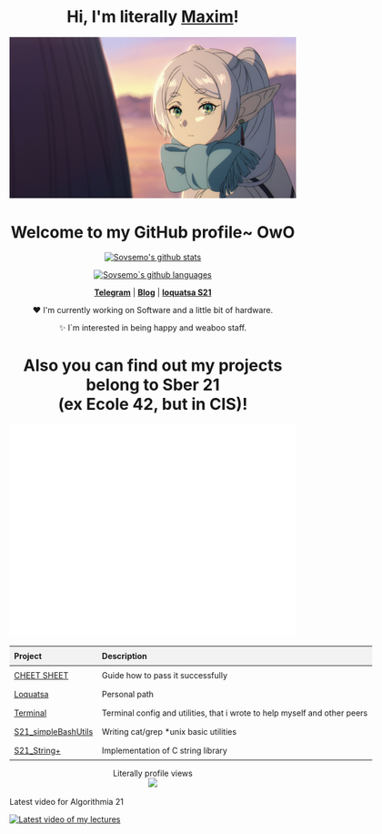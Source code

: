 <h1 align="center">Hi, I'm literally <a href="https://www.github.com/Sovsemo">Maxim</a>!</h1>
<p align="center">
  <a href="https://www.edisonlee55.com"><img src="frieren.png" width=600px, alt="Banner"></a>
</p>
<h1 align="center">Welcome to my GitHub profile~ OwO</h1>

<p align="center">
  <a href="https://github.com/Sovsemo"><img src="https://github-readme-stats.vercel.app/api?username=SonseLin&hide_border=true&show_icons=true&theme=merko&rank_icon=github" alt="Sovsemo's github stats"></a>
</p>

<p align="center">
  <a href="https://github.com/Sovsemo"><img src="https://github-readme-stats.vercel.app/api/top-langs/?username=sonselin&layout=pie&theme=merko" alt="Sovsemo`s github languages"></a>
</p>

<p align="center">
  <strong><a href="https://t.me/Sonselin">Telegram</a></strong> |
  <strong><a href="https://t.me/baitishnik">Blog</a></strong> |
  <strong><a href="https://edu.21-school.ru/">loquatsa S21</a></strong>
</p>

<p align="center">❤ I'm currently working on Software and a little bit of hardware.</p>
<p align="center">✨ I`m interested in being happy and weaboo staff.</p>

<h1 align="center">Also you can find out my projects belong to Sber 21<br>(ex Ecole 42, but in CIS)!</h1>
<p align="center">
  <a href="https://www.edisonlee55.com"><img src="mimic.gif" width=600px, alt="Banner"></a>
</p>

<table style="width: 800px; border-collapse: collapse;" align="center">
  <thead>
    <tr>
      <th style="background-color: #f2f2f2; padding: 8px; text-align: left;">Project</th>
      <th style="background-color: #f2f2f2; padding: 8px; text-align: left;">Description</th>
    </tr>
  </thead>
  <tbody>
    <tr>
      <td style="padding: 8px; text-align: left;"><a href="https://github.com/Sovsemo/S21_CHEET_SHEET">CHEET SHEET</a></td>
      <td style="padding: 8px; text-align: left;">Guide how to pass it successfully</td>
    </tr>
    <tr>
      <td style="padding: 8px; text-align: left;"><a href="https://github.com/Sovsemo/S21_intensive_loquatsa">Loquatsa</a></td>
      <td style="padding: 8px; text-align: left;">Personal path</td>
    </tr>
    <tr>
      <td style="padding: 8px; text-align: left;"><a href="https://github.com/Sovsemo/S21_swim_script">Terminal</a></td>
      <td style="padding: 8px; text-align: left;">Terminal config and utilities, that i wrote to help myself and other peers</td>
    </tr>
    <tr>
      <td style="padding: 8px; text-align: left;"><a href="https://github.com/SonseLin/s21_simpleBashUtils">S21_simpleBashUtils</a></td>
      <td style="padding: 8px; text-align: left;">Writing cat/grep *unix basic utilities</td>
    </tr>
    <tr>
      <td style="padding: 8px; text-align: left;"><a href="https://github.com/SonseLin/s21_string-">S21_String+</a></td>
      <td style="padding: 8px; text-align: left;">Implementation of C string library</td>
    </tr>
  </tbody>
</table>

<p align="center">
  <a>Literally profile views</a><br>
  <img src="https://moe-counter.glitch.me/get/@sonselin">
</p>

<p>Latest video for Algorithmia 21</p>

[![Latest video of my lectures](http://i3.ytimg.com/vi/4USNvnD7DYk/hqdefault.jpg)](https://www.youtube.com/watch?v=4USNvnD7DYk&t=671s)
